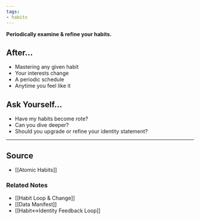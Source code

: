 ```yaml
---
tags:
- habits
---
```

**Periodically examine & refine your habits.**

## After...

- Mastering any given habit
- Your interests change
- A periodic schedule
- Anytime you feel like it

## Ask Yourself...

- Have my habits become rote?
- Can you dive deeper?
- Should you upgrade or refine your identity statement?

---

## Source
- [[Atomic Habits]]

### Related Notes
- [[Habit Loop & Change]]
- [[Data Manifest]]
- [[Habit↔Identity Feedback Loop]]
